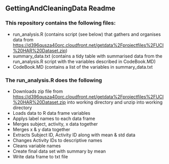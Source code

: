 ## GettingAndCleaningData Readme

### This repository contains the following files:
- run_analysis.R (contains script (see below) that gathers and organises data from https://d396qusza40orc.cloudfront.net/getdata%2Fprojectfiles%2FUCI%20HAR%20Dataset.zip)
- summary_data.txt (contains a tidy table with summarised data from the run_analysis.R script with the variables described in CodeBook.MD)
- CodeBook.MD (contains a list of the variables in summary_data.txt

### The run_analysis.R does the following
- Downloads zip file from https://d396qusza40orc.cloudfront.net/getdata%2Fprojectfiles%2FUCI%20HAR%20Dataset.zip into working directory and unzip into working directory
- Loads data to R data frame variables
- Applys label names to each data frame
- Merges subject, activity, x data together
- Merges x & y data together
- Extracts Subject ID, Activity ID along with mean & std data
- Changes Activity IDs to descriptive names
- Cleans variable names
- Create final data set with summary by mean
- Write data frame to txt file
